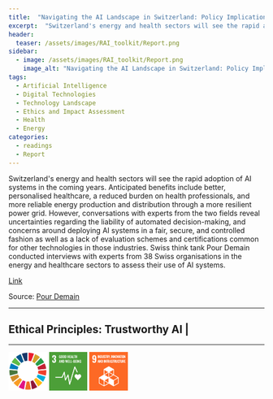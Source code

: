 ```yaml
---
title:  "Navigating the AI Landscape in Switzerland: Policy Implications for Critical Infrastructure"  
excerpt:  "Switzerland's energy and health sectors will see the rapid adoption of AI systems in the coming years. Anticipated benefits include better, personalised healthcare, a reduced burden on health professionals, and more reliable energy producti (...)"  
header:
  teaser: /assets/images/RAI_toolkit/Report.png
sidebar:
  - image: /assets/images/RAI_toolkit/Report.png
    image_alt: "Navigating the AI Landscape in Switzerland: Policy Implications for Critical Infrastructure"
tags:
  - Artificial Intelligence
  - Digital Technologies
  - Technology Landscape
  - Ethics and Impact Assessment
  - Health
  - Energy
categories:
  - readings
  - Report
---
```

Switzerland's energy and health sectors will see the rapid adoption of AI systems in the coming years. Anticipated benefits include better, personalised healthcare, a reduced burden on health professionals, and more reliable energy production and distribution through a more resilient power grid. However, conversations with experts from the two fields reveal uncertainties regarding the liability of automated decision-making, and concerns
around deploying AI systems in a fair, secure, and controlled fashion as well as a lack of evaluation schemes and certifications common for other technologies in those industries.
Swiss think tank Pour Demain conducted interviews with experts from 38 Swiss organisations in the energy and healthcare sectors to assess their use of AI systems.

[Link](https://b95fbaec-99c3-448a-a1ad-a2aae6528051.usrfiles.com/ugd/b95fba_4c4458aa1cd24150aef2c3dc058a98c1.pdf)

Source: [Pour Demain](https://en.pourdemain.ch)

<hr>
<h2>Ethical Principles: Trustworthy AI | </h2>
<hr>

<img src="/assets/images/sdg/SDG_Wheel_WEB/SDG_Wheel_WEB.png" width="15%"/>
<img src="/assets/images/sdg/SDG_Icons_2019_WEB/E-WEB-Goal-03.png" Width = "15%"/>
<img src="/assets/images/sdg/SDG_Icons_2019_WEB/E-WEB-Goal-09.png" Width = "15%"/>
